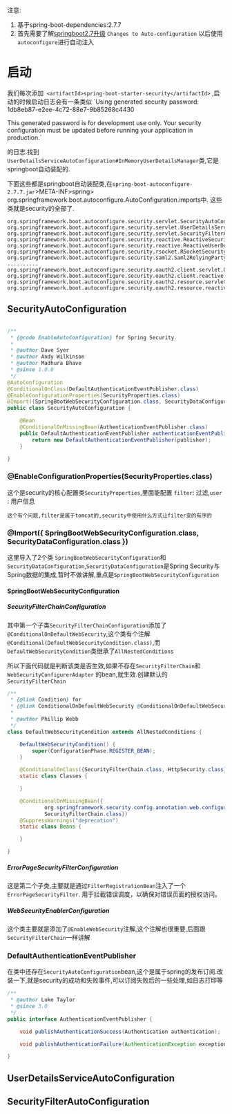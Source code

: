 注意:

1. 基于spring-boot-dependencies:2.7.7
2. 首先需要了解[springboot2.7升级](https://github.com/spring-projects/spring-boot/wiki/Spring-Boot-2.7-Release-Notes)
   `Changes to Auto-configuration` 以后使用`autoconfigure`进行自动注入

# 启动

我们每次添加` <artifactId>spring-boot-starter-security</artifactId>`
,启动的时候启动日志会有一条类似
`Using generated security password: 1db8eb87-e2ee-4c72-88e7-9b85268c4430

This generated password is for development use only. Your security configuration must be updated before running your application in production.`

的日志.找到`UserDetailsServiceAutoConfiguration#InMemoryUserDetailsManager`类,它是springboot自动装配的.

下面这些都是springboot自动装配类,在`spring-boot-autoconfigure-2.7.7.jar`>META-INF>spring>
org.springframework.boot.autoconfigure.AutoConfiguration.imports中. 这些类就是security的全部了.

```imports
org.springframework.boot.autoconfigure.security.servlet.SecurityAutoConfiguration
org.springframework.boot.autoconfigure.security.servlet.UserDetailsServiceAutoConfiguration
org.springframework.boot.autoconfigure.security.servlet.SecurityFilterAutoConfiguration
org.springframework.boot.autoconfigure.security.reactive.ReactiveSecurityAutoConfiguration
org.springframework.boot.autoconfigure.security.reactive.ReactiveUserDetailsServiceAutoConfiguration
org.springframework.boot.autoconfigure.security.rsocket.RSocketSecurityAutoConfiguration
org.springframework.boot.autoconfigure.security.saml2.Saml2RelyingPartyAutoConfiguration
..........
org.springframework.boot.autoconfigure.security.oauth2.client.servlet.OAuth2ClientAutoConfiguration
org.springframework.boot.autoconfigure.security.oauth2.client.reactive.ReactiveOAuth2ClientAutoConfiguration
org.springframework.boot.autoconfigure.security.oauth2.resource.servlet.OAuth2ResourceServerAutoConfiguration
org.springframework.boot.autoconfigure.security.oauth2.resource.reactive.ReactiveOAuth2ResourceServerAutoConfiguration
```

## SecurityAutoConfiguration

```java

/**
 * {@code EnableAutoConfiguration} for Spring Security.
 *
 * @author Dave Syer
 * @author Andy Wilkinson
 * @author Madhura Bhave
 * @since 1.0.0
 */
@AutoConfiguration
@ConditionalOnClass(DefaultAuthenticationEventPublisher.class)
@EnableConfigurationProperties(SecurityProperties.class)
@Import({SpringBootWebSecurityConfiguration.class, SecurityDataConfiguration.class})
public class SecurityAutoConfiguration {

    @Bean
    @ConditionalOnMissingBean(AuthenticationEventPublisher.class)
    public DefaultAuthenticationEventPublisher authenticationEventPublisher(ApplicationEventPublisher publisher) {
        return new DefaultAuthenticationEventPublisher(publisher);
    }

}
```

### @EnableConfigurationProperties(SecurityProperties.class)

这个是security的核心配置类`SecurityProperties`,里面能配置
`filter`: 过滤,`user` : 用户信息

`这个有个问题,filter是属于tomcat的,security中使用什么方式让filter变的有序的`

### @Import({ SpringBootWebSecurityConfiguration.class, SecurityDataConfiguration.class })

这里导入了2个类 `SpringBootWebSecurityConfiguration`和`SecurityDataConfiguration`,`SecurityDataConfiguration`是Spring
Security与Spring数据的集成,暂时不做讲解,重点是`SpringBootWebSecurityConfiguration`

#### SpringBootWebSecurityConfiguration

##### SecurityFilterChainConfiguration

其中第一个子类`SecurityFilterChainConfiguration`添加了`@ConditionalOnDefaultWebSecurity`,这个类有个注解
`@Conditional(DefaultWebSecurityCondition.class)`,而`DefaultWebSecurityCondition`类继承了`AllNestedConditions`

所以下面代码就是判断该类是否生效,如果不存在`SecurityFilterChain`和`WebSecurityConfigurerAdapter`
的bean,就生效.创建默认的`SecurityFilterChain`

```java
/**
 * {@link Condition} for
 * {@link ConditionalOnDefaultWebSecurity @ConditionalOnDefaultWebSecurity}.
 *
 * @author Phillip Webb
 */
class DefaultWebSecurityCondition extends AllNestedConditions {

    DefaultWebSecurityCondition() {
        super(ConfigurationPhase.REGISTER_BEAN);
    }

    @ConditionalOnClass({SecurityFilterChain.class, HttpSecurity.class})
    static class Classes {

    }

    @ConditionalOnMissingBean({
            org.springframework.security.config.annotation.web.configuration.WebSecurityConfigurerAdapter.class,
            SecurityFilterChain.class})
    @SuppressWarnings("deprecation")
    static class Beans {

    }

}
```



##### ErrorPageSecurityFilterConfiguration

这是第二个子类,主要就是通过`FilterRegistrationBean`注入了一个`ErrorPageSecurityFilter`.    用于拦截错误调度，以确保对错误页面的授权访问。
 

##### WebSecurityEnablerConfiguration
这个类主要就是添加了`@EnableWebSecurity`注解,这个注解也很重要,后面跟`SecurityFilterChain`一样讲解


### DefaultAuthenticationEventPublisher
在类中还存在`SecurityAutoConfiguration`bean,这个是属于spring的发布订阅.改装一下,就是security的成功和失败事件,可以订阅失败后的一些处理,如日志打印等


```java
/**
 * @author Luke Taylor
 * @since 3.0
 */
public interface AuthenticationEventPublisher {

	void publishAuthenticationSuccess(Authentication authentication);

	void publishAuthenticationFailure(AuthenticationException exception, Authentication authentication);

}
```

## UserDetailsServiceAutoConfiguration

## SecurityFilterAutoConfiguration



 
